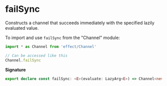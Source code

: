 # failSync

Constructs a channel that succeeds immediately with the specified lazily
evaluated value.

To import and use `failSync` from the "Channel" module:

```ts
import * as Channel from 'effect/Channel'

// Can be accessed like this
Channel.failSync
```

**Signature**

```ts
export declare const failSync: <E>(evaluate: LazyArg<E>) => Channel<never, unknown, unknown, unknown, E, never, never>
```
